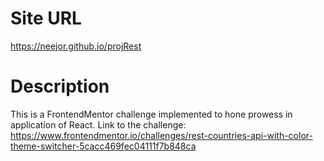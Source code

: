 # Site URL
https://neejor.github.io/projRest

# Description
This is a FrontendMentor challenge implemented to hone prowess in application of React.
Link to the challenge: https://www.frontendmentor.io/challenges/rest-countries-api-with-color-theme-switcher-5cacc469fec04111f7b848ca
